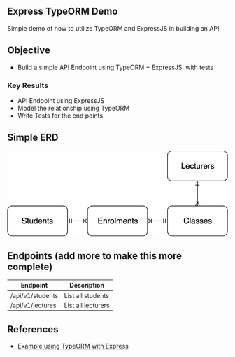 ## Express TypeORM Demo

Simple demo of how to utilize TypeORM and ExpressJS in building an API

## Objective

- Build a simple API Endpoint using TypeORM + ExpressJS, with tests

### Key Results

- API Endpoint using ExpressJS
- Model the relationship using TypeORM
- Write Tests for the end points

## Simple ERD

![ERD](images/erd.png)

## Endpoints (add more to make this more complete)

| Endpoint | Description |
|---|---|
| /api/v1/students | List all students |
| /api/v1/lectures | List all lecturers |


## References

- [Example using TypeORM with Express](https://github.com/typeorm/typeorm/blob/master/docs/example-with-express.md)
